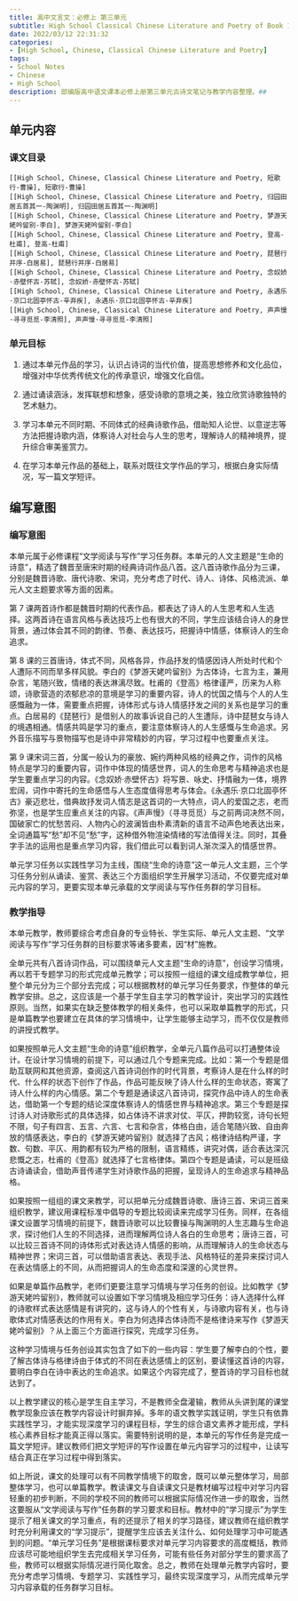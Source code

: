 ```yaml
---
title: 高中文言文：必修上 第三单元
subtitle: High School Classical Chinese Literature and Poetry of Book 1 Chapter 3
date: 2022/03/12 22:31:32
categories:
- [High School, Chinese, Classical Chinese Literature and Poetry]
tags:
- School Notes
- Chinese
- High School
description: 部编版高中语文课本必修上册第三单元古诗文笔记与教学内容整理。##
---
```


## 单元内容

### 课文目录

```template:contents
[[High School, Chinese, Classical Chinese Literature and Poetry, 短歌行-曹操], 短歌行-曹操]
[[High School, Chinese, Classical Chinese Literature and Poetry, 归园田居五首其一-陶渊明], 归园田居五首其一-陶渊明]
[[High School, Chinese, Classical Chinese Literature and Poetry, 梦游天姥吟留别-李白], 梦游天姥吟留别-李白]
[[High School, Chinese, Classical Chinese Literature and Poetry, 登高-杜甫], 登高-杜甫]
[[High School, Chinese, Classical Chinese Literature and Poetry, 琵琶行并序-白居易], 琵琶行并序-白居易]
[[High School, Chinese, Classical Chinese Literature and Poetry, 念奴娇·赤壁怀古-苏轼], 念奴娇·赤壁怀古-苏轼]
[[High School, Chinese, Classical Chinese Literature and Poetry, 永遇乐·京口北固亭怀古-辛弃疾], 永遇乐·京口北固亭怀古-辛弃疾]
[[High School, Chinese, Classical Chinese Literature and Poetry, 声声慢·寻寻觅觅-李清照], 声声慢·寻寻觅觅-李清照]
```

### 单元目标

1. 通过本单元作品的学习，认识占诗词的当代价值，提高思想修养和文化品位，增强对中华优秀传统文化的传承意识，增强文化自信。

2. 通过诵读涵泳，发挥联想和想象，感受诗歌的意境之美，独立欣赏诗歌独特的艺术魅力。
3. 学习本单元不同时期、不同体式的经典诗歌作品，借助知人论世、以意逆志等方法把握诗歌内涵，体察诗人对社会与人生的思考，理解诗人的精神境界，提升综合审美鉴赏力。
4. 在学习本单元作品的基础上，联系对既往文学作品的学习，根据白身实际情况，写一篇文学短评。

## 编写意图

### 编写意图

本单元属于必修课程“文学阅读与写作”学习任务群。本单元的人文主题是“生命的诗意”，精选了魏晋至唐宋时期的经典诗词作品八首。这八首诗歌作品分为三课，分别是魏晋诗歌、唐代诗歌、宋词，充分考虑了时代、诗人、诗体、风格流派、单元人文主题要求等方面的因素。

第 7 课两首诗作都是魏晋时期的代表作品，都表达了诗人的人生思考和人生选择。这两首诗在语言风格与表达技巧上也有很大的不同，学生应该结合诗人的身世背景，通过体会其不同的韵律、节奏、表达技巧，把握诗中情感，体察诗人的生命追求。

第 8 课的三首唐诗，体式不同，风格各异，作品抒发的情感因诗人所处时代和个人遭际不同而旱多样风貌。李白的《梦游天姥吟留别》为古体诗，七言为主，兼用杂言，笔随兴致，情绪的表达淋漓尽致。杜甫的《登高》格律谨严，历来为人称颂，诗歌营造的浓郁悲凉的意境是学习的重要内容，诗人的忧国之情与个人的人生感慨融为一体，需要重点把握，诗体形式与诗人情感抒发之间的关系也是学习的重点。白居易的《琵琶行》是借别人的故事诉说自己的人生遭际，诗中琵琶女与诗人的境遇相通。情感共鸣是学习的重点，要注意体察诗人的人生感慨与生命追求。另外音乐描写与景物描写也是诗中非常精妙的内容，学习过程中也要重点关注。

第 9 课宋词三首，分属一般认为的豪放、婉约两种风格的经典之作，词作的风格特点是学习的重要内容，词作中体现的情感世界，词人的生命思考与精神追求也是学生要重点学习的内容。《念奴娇·赤壁怀古》将写景、咏史、抒情融为一体，境界宏阔，词作中寄托的生命感悟与人生态度值得思考与体会。《永遇乐·京口北固亭怀古》豪迈悲壮，借典故抒发词人情志是这首词的一大特点，词人的爱国之志，老而弥坚，也是学生应重点关注的内容。《声声慢》（寻寻觅觅）与之前两词决然不同，国破家亡的忧愁苦闷、人物内心的波澜皆由朴素清新的语言不动声色地表达出来，全词通篇写“愁”却不见“愁”字，这种借外物渲染情绪的写法值得关注。同时，其叠字手法的运用也是重点学习内容，我们借此可以看到词人渐次深入的情感世界。

单元学习任务以实践性学习为主线，围绕“生命的诗意”这一单元人文主题，三个学习任务分别从诵读、鉴赏、表达三个方面组织学生开展学习活动，不仅要完成对单元内容的学习，更要实现本单元承载的文学阅读与写作任务群的学习目标。

### 教学指导

本单元教学，教师要综合考虑自身的专业特长、学生实际、单元人文主题、“文学阅读与写作”学习任务群的目标要求等诸多要素，因“材”施教。

全单元共有八首诗词作品，可以围绕单元人文主题“生命的诗意”，创设学习情境，再以若干专题学习的形式完成单元教学；可以按照一组组的课文组成教学单位，把整个单元分为三个部分去完成；可以根据教材的单元学习任务要求，作整体的单元教学安排。总之，这应该是一个基于学生自主学习的教学设计，突出学习的实践性原则。当然，如果实在缺乏整体教学的相关条件，也可以采取单篇教学的形式，只是单篇教学也要建立在具体的学习情境中，让学生能够主动学习，而不仅仅是教师的讲授式教学。

如果按照单元人文主题“生命的诗意”组织教学，全单元八篇作品可以打通整体设计。在设计学习情境的前提下，可以通过几个专题来完成。比如：第一个专题是借助互联网和其他资源，查阅这八首诗词创作的时代背景，考察诗人是在什么样的时代、什么样的状态下创作了作品，作品可能反映了诗人什么样的生命状态，寄寓了诗人什么样的内心情感。第二个专题是通读这八首诗词，探究作品中诗人的生命表达，借助第一个专题的结论深度体察诗人的情感世界与精神追求。第三个专题是探讨诗人对诗歌形式的具体选择，如占体诗不讲求对仗、平仄，押韵较宽，诗句长短不限，句子有四言、五言、六言、七言和杂言，体格白由，适合笔随兴致、自由奔放的情感表达，李白的《梦游天姥吟留别》就选择了古风；格律诗结构严谨，字数、句数、平仄、用韵都有较为严格的限制，语言精练，讲究对偶，适合表达深沉悲慨之志，杜甫的《登高》就选择了七言格律体。第四个专题是诵读，可以是班级古诗诵读会，借助声音传递学生对诗歌作品的把握，呈现诗人的生命追求与精神品格。

如果按照一组组的课文来教学，可以把单元分成魏晋诗歌、唐诗三首、宋词三首来组织教学，建议用课程标准中倡导的专题比较阅读来完成学习任务。同样，在各组课文设置学习情境的前提下，魏晋诗歌可以比较曹操与陶渊明的人生志趣与生命追求，探讨他们人生的不同选择，进而理解两位诗人各白的生命思考；唐诗三首，可以比较三首诗不同的诗体形式对表达诗人情感的影响，从而理解诗人的生命状态与精神世界；宋词三首，可以借助语言表达、表现手法、风格特征的差异来探讨词人在表达情感上的不同，从而把握词人的生命态度和深邃的心灵世界。

如果是单篇作品教学，老师们更要注意学习情境与学习任务的创设。比如教学《梦游天姥吟留别》，教师就可以设置如下学习情境及相应学习任务：诗人选择什么样的诗歌样式表达感情是有讲究的，这与诗人的个性有关，与诗歌内容有关，也与诗歌体式对情感表达的作用有关。李白为何选择古体诗而不是格律诗来写作《梦游天姥吟留别》？从上面三个方面进行探究，完成学习任务。

这种学习情境与任务创设其实包含了如下的一些内容：学生要了解李白的个性，要了解古体诗与格律诗由于体式的不同在表达感情上的区别，要读懂这首诗的内容，要明白李白在诗中表达的生命追求。如果这个内容完成了，整首诗的学习目标也就达到了。

以上教学建议的核心是学生自主学习，不是教师全盘灌输，教师从头讲到尾的课堂教学现象应该在教学内容设计时摒弃掉。多年的语文教学实践证明，学生只有依靠实践性学习，才能实现深度学习的课程目标，学生的综合语文素养才能形成，学科核心素养目标才能真正得以落实。需要特别说明的是，本单元的写作任务是完成一篇文学短评。建议教师们把文学短评的写作设置在单元内容学习的过程中，让读写结合真正在学习过程中得到落实。

如上所说，课文的处理可以有不同教学情境下的取舍，既可以单元整体学习，局部整体学习，也可以单篇教学。教读课文与自读课文只是教材编写过程中对学习内容轻重的初步判断，不同的学校不同的教师可以根据实际情况作进一步的取舍，当然这要服从“文学阅读与写作”任务群的学习要求和目标。教材中的“学习提示”为学生提示了相关课文的学习重点，有的还提示了相关的学习路径，建议教师在组织教学时充分利用课文的“学习提示”，提醒学生应该去关注什么、如何处理学习中可能遇到的问题。“单元学习任务”是根据课标要求对单元学习内容要求的高度概括，教师应该尽可能地组织学生去完成相关学习任务，可能有些任务对部分学生的要求高了些，教师可以根据实际情况进行简化取舍。总之，教师在处理单元教学内容时，要充分考虑学习情境、专题学习、实践性学习，最终实现深度学习，从而完成单元学习内容承载的任务群学习目标。
